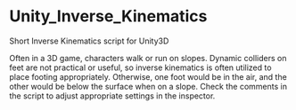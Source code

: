 # Unity_Inverse_Kinematics
Short Inverse Kinematics script for Unity3D

Often in a 3D game, characters walk or run on slopes. Dynamic colliders on feet are not practical or useful,
so inverse kinematics is often utilized to place footing appropriately. Otherwise, one foot would be in the
air, and the other would be below the surface when on a slope. Check the comments in the script to adjust 
appropriate settings in the inspector.
